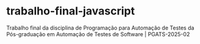 # trabalho-final-javascript
Trabalho final da disciplina de Programação para Automação de Testes da Pós-graduação em Automação de Testes de Software | PGATS-2025-02
